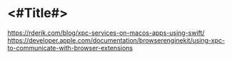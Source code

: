 #  <#Title#>

https://rderik.com/blog/xpc-services-on-macos-apps-using-swift/
https://developer.apple.com/documentation/browserenginekit/using-xpc-to-communicate-with-browser-extensions
